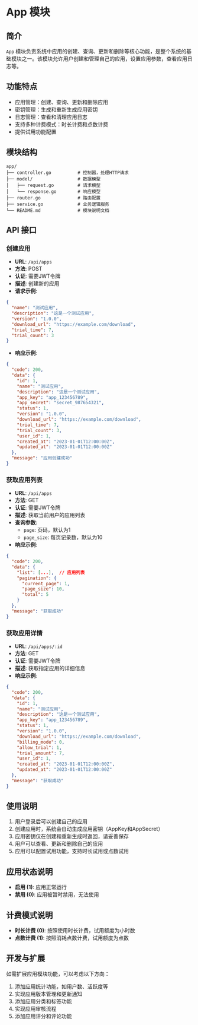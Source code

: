 # App 模块

## 简介

`App` 模块负责系统中应用的创建、查询、更新和删除等核心功能，是整个系统的基础模块之一。该模块允许用户创建和管理自己的应用，设置应用参数，查看应用日志等。

## 功能特点

- 应用管理：创建、查询、更新和删除应用
- 密钥管理：生成和重新生成应用密钥
- 日志管理：查看和清理应用日志
- 支持多种计费模式：时长计费和点数计费
- 提供试用功能配置

## 模块结构

```
app/
├── controller.go          # 控制器，处理HTTP请求
├── model/                 # 数据模型
│   ├── request.go         # 请求模型
│   └── response.go        # 响应模型
├── router.go              # 路由配置
├── service.go             # 业务逻辑服务
└── README.md              # 模块说明文档
```

## API 接口

### 创建应用

- **URL**: `/api/apps`
- **方法**: POST
- **认证**: 需要JWT令牌
- **描述**: 创建新的应用
- **请求示例**:

```json
{
  "name": "测试应用",
  "description": "这是一个测试应用",
  "version": "1.0.0",
  "download_url": "https://example.com/download",
  "trial_time": 7,
  "trial_count": 3
}
```

- **响应示例**:

```json
{
  "code": 200,
  "data": {
    "id": 1,
    "name": "测试应用",
    "description": "这是一个测试应用",
    "app_key": "app_123456789",
    "app_secret": "secret_987654321",
    "status": 1,
    "version": "1.0.0",
    "download_url": "https://example.com/download",
    "trial_time": 7,
    "trial_count": 3,
    "user_id": 1,
    "created_at": "2023-01-01T12:00:00Z",
    "updated_at": "2023-01-01T12:00:00Z"
  },
  "message": "应用创建成功"
}
```

### 获取应用列表

- **URL**: `/api/apps`
- **方法**: GET
- **认证**: 需要JWT令牌
- **描述**: 获取当前用户的应用列表
- **查询参数**:
  - `page`: 页码，默认为1
  - `page_size`: 每页记录数，默认为10
- **响应示例**:

```json
{
  "code": 200,
  "data": {
    "list": [...],  // 应用列表
    "pagination": {
      "current_page": 1,
      "page_size": 10,
      "total": 5
    }
  },
  "message": "获取成功"
}
```

### 获取应用详情

- **URL**: `/api/apps/:id`
- **方法**: GET
- **认证**: 需要JWT令牌
- **描述**: 获取指定应用的详细信息
- **响应示例**:

```json
{
  "code": 200,
  "data": {
    "id": 1,
    "name": "测试应用",
    "description": "这是一个测试应用",
    "app_key": "app_123456789",
    "status": 1,
    "version": "1.0.0",
    "download_url": "https://example.com/download",
    "billing_mode": 0,
    "allow_trial": 1,
    "trial_amount": 7,
    "user_id": 1,
    "created_at": "2023-01-01T12:00:00Z",
    "updated_at": "2023-01-01T12:00:00Z"
  },
  "message": "获取成功"
}
```

## 使用说明

1. 用户登录后可以创建自己的应用
2. 创建应用时，系统会自动生成应用密钥（AppKey和AppSecret）
3. 应用密钥仅在创建和重新生成时返回，请妥善保存
4. 用户可以查看、更新和删除自己的应用
5. 应用可以配置试用功能，支持时长试用或点数试用

## 应用状态说明

- **启用 (1)**: 应用正常运行
- **禁用 (0)**: 应用被暂时禁用，无法使用

## 计费模式说明

- **时长计费 (0)**: 按照使用时长计费，试用额度为小时数
- **点数计费 (1)**: 按照消耗点数计费，试用额度为点数

## 开发与扩展

如需扩展应用模块功能，可以考虑以下方向：

1. 添加应用统计功能，如用户数、活跃度等
2. 实现应用版本管理和更新通知
3. 添加应用分类和标签功能
4. 实现应用审核流程
5. 添加应用评分和评论功能